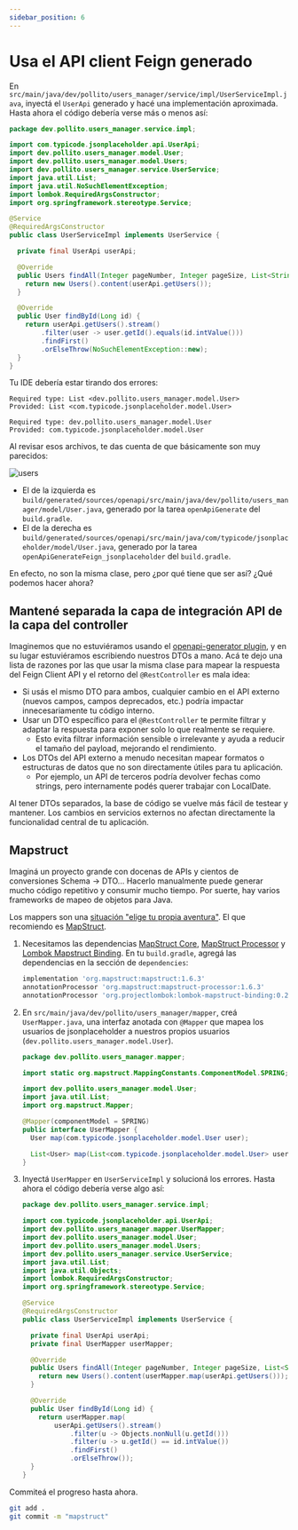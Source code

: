 ```yaml
---
sidebar_position: 6
---
```


# Usa el API client Feign generado

En `src/main/java/dev/pollito/users_manager/service/impl/UserServiceImpl.java`, inyectá el `UserApi` generado y hacé una implementación aproximada. Hasta ahora el código debería verse más o menos así:

```java
package dev.pollito.users_manager.service.impl;

import com.typicode.jsonplaceholder.api.UserApi;
import dev.pollito.users_manager.model.User;
import dev.pollito.users_manager.model.Users;
import dev.pollito.users_manager.service.UserService;
import java.util.List;
import java.util.NoSuchElementException;
import lombok.RequiredArgsConstructor;
import org.springframework.stereotype.Service;

@Service
@RequiredArgsConstructor
public class UserServiceImpl implements UserService {

  private final UserApi userApi;

  @Override
  public Users findAll(Integer pageNumber, Integer pageSize, List<String> pageSort, String q) {
    return new Users().content(userApi.getUsers());
  }

  @Override
  public User findById(Long id) {
    return userApi.getUsers().stream()
        .filter(user -> user.getId().equals(id.intValue()))
        .findFirst()
        .orElseThrow(NoSuchElementException::new);
  }
}
```

Tu IDE debería estar tirando dos errores:

```log
Required type: List <dev.pollito.users_manager.model.User>
Provided: List <com.typicode.jsonplaceholder.model.User>
```

```log
Required type: dev.pollito.users_manager.model.User
Provided: com.typicode.jsonplaceholder.model.User
```

Al revisar esos archivos, te das cuenta de que básicamente son muy parecidos:

<div>
  <img src={require('@site/static/img/integration-layer/users.png').default} alt="users" />
</div>

* El de la izquierda es `build/generated/sources/openapi/src/main/java/dev/pollito/users_manager/model/User.java`, generado por la tarea `openApiGenerate` del `build.gradle`.
* El de la derecha es `build/generated/sources/openapi/src/main/java/com/typicode/jsonplaceholder/model/User.java`, generado por la tarea `openApiGenerateFeign_jsonplaceholder` del `build.gradle`.

En efecto, no son la misma clase, pero ¿por qué tiene que ser así? ¿Qué podemos hacer ahora?

## Mantené separada la capa de integración API de la capa del controller

Imaginemos que no estuviéramos usando el [openapi-generator plugin](https://github.com/OpenAPITools/openapi-generator), y en su lugar estuviéramos escribiendo nuestros DTOs a mano. Acá te dejo una lista de razones por las que usar la misma clase para mapear la respuesta del Feign Client API y el retorno del `@RestController` es mala idea:

* Si usás el mismo DTO para ambos, cualquier cambio en el API externo (nuevos campos, campos deprecados, etc.) podría impactar innecesariamente tu código interno.
* Usar un DTO específico para el `@RestController` te permite filtrar y adaptar la respuesta para exponer solo lo que realmente se requiere.
    * Esto evita filtrar información sensible o irrelevante y ayuda a reducir el tamaño del payload, mejorando el rendimiento.
* Los DTOs del API externo a menudo necesitan mapear formatos o estructuras de datos que no son directamente útiles para tu aplicación.
    * Por ejemplo, un API de terceros podría devolver fechas como strings, pero internamente podés querer trabajar con LocalDate.

Al tener DTOs separados, la base de código se vuelve más fácil de testear y mantener. Los cambios en servicios externos no afectan directamente la funcionalidad central de tu aplicación.

## Mapstruct

Imaginá un proyecto grande con docenas de APIs y cientos de conversiones Schema -> DTO... Hacerlo manualmente puede generar mucho código repetitivo y consumir mucho tiempo. Por suerte, hay varios frameworks de mapeo de objetos para Java.

Los mappers son una [situación "elige tu propia aventura"](https://www.baeldung.com/java-performance-mapping-frameworks). El que recomiendo es [MapStruct](https://mapstruct.org/).

1. Necesitamos las dependencias [MapStruct Core](https://mvnrepository.com/artifact/org.mapstruct/mapstruct), [MapStruct Processor](https://mvnrepository.com/artifact/org.mapstruct/mapstruct-processor) y [Lombok Mapstruct Binding](https://mvnrepository.com/artifact/org.projectlombok/lombok-mapstruct-binding). En tu `build.gradle`, agregá las dependencias en la sección de `dependencies`:

    ```groovy
    implementation 'org.mapstruct:mapstruct:1.6.3'
    annotationProcessor 'org.mapstruct:mapstruct-processor:1.6.3'
    annotationProcessor 'org.projectlombok:lombok-mapstruct-binding:0.2.0'
    ```

2. En `src/main/java/dev/pollito/users_manager/mapper`, creá `UserMapper.java`, una interfaz anotada con `@Mapper` que mapea los usuarios de jsonplaceholder a nuestros propios usuarios (`dev.pollito.users_manager.model.User`).

    ```java
    package dev.pollito.users_manager.mapper;
    
    import static org.mapstruct.MappingConstants.ComponentModel.SPRING;
    
    import dev.pollito.users_manager.model.User;
    import java.util.List;
    import org.mapstruct.Mapper;
    
    @Mapper(componentModel = SPRING)
    public interface UserMapper {
      User map(com.typicode.jsonplaceholder.model.User user);
    
      List<User> map(List<com.typicode.jsonplaceholder.model.User> users);
    }
    ```

3. Inyectá `UserMapper` en `UserServiceImpl` y solucioná los errores. Hasta ahora el código debería verse algo así:

    ```java
    package dev.pollito.users_manager.service.impl;
    
    import com.typicode.jsonplaceholder.api.UserApi;
    import dev.pollito.users_manager.mapper.UserMapper;
    import dev.pollito.users_manager.model.User;
    import dev.pollito.users_manager.model.Users;
    import dev.pollito.users_manager.service.UserService;
    import java.util.List;
    import java.util.Objects;
    import lombok.RequiredArgsConstructor;
    import org.springframework.stereotype.Service;
    
    @Service
    @RequiredArgsConstructor
    public class UserServiceImpl implements UserService {
    
      private final UserApi userApi;
      private final UserMapper userMapper;
    
      @Override
      public Users findAll(Integer pageNumber, Integer pageSize, List<String> pageSort, String q) {
        return new Users().content(userMapper.map(userApi.getUsers()));
      }
    
      @Override
      public User findById(Long id) {
        return userMapper.map(
            userApi.getUsers().stream()
                .filter(u -> Objects.nonNull(u.getId()))
                .filter(u -> u.getId() == id.intValue())
                .findFirst()
                .orElseThrow());
      }
    }
    ```

Commiteá el progreso hasta ahora.

```bash
git add .
git commit -m "mapstruct"
```
